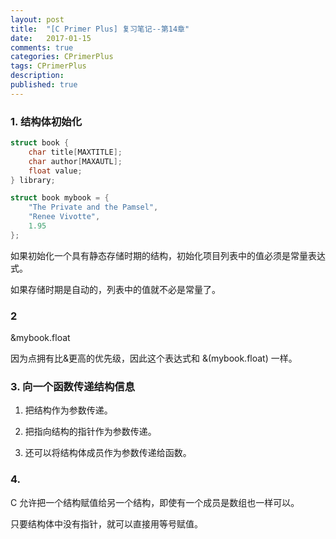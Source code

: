 ```yaml
---
layout: post
title:  "[C Primer Plus] 复习笔记--第14章"
date:   2017-01-15
comments: true
categories: CPrimerPlus
tags: CPrimerPlus
description:
published: true
---
```


### 1. 结构体初始化

```cpp
struct book {
	char title[MAXTITLE];
	char author[MAXAUTL];
	float value;
} library;

struct book mybook = {
	"The Private and the Pamsel",
	"Renee Vivotte",
	1.95
};
```

如果初始化一个具有静态存储时期的结构，初始化项目列表中的值必须是常量表达式。

如果存储时期是自动的，列表中的值就不必是常量了。


### 2 

&mybook.float

因为点拥有比&更高的优先级，因此这个表达式和 &(mybook.float) 一样。


### 3. 向一个函数传递结构信息

1. 把结构作为参数传递。

2. 把指向结构的指针作为参数传递。

3. 还可以将结构体成员作为参数传递给函数。


### 4. 

C 允许把一个结构赋值给另一个结构，即使有一个成员是数组也一样可以。

只要结构体中没有指针，就可以直接用等号赋值。


